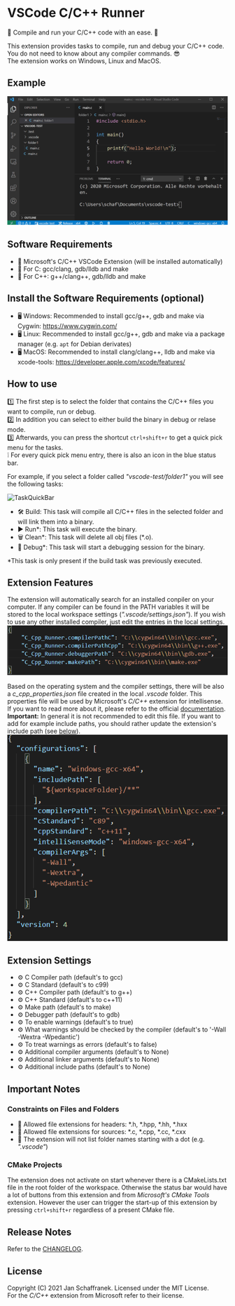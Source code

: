 # VSCode C/C++ Runner

🚀 Compile and run your C/C++ code with an ease. 🚀

This extension provides tasks to compile, run and debug your C/C++ code.  
You do not need to know about any compiler commands. 😎  
The extension works on Windows, Linux and MacOS.

## Example

![ExampleGif](./media/ExecuteTasks.gif?raw=true)

## Software Requirements

- 🔧 Microsoft's C/C++ VSCode Extension (will be installed automatically)
- 🔧 For C: gcc/clang, gdb/lldb and make
- 🔧 For C++: g++/clang++, gdb/lldb and make

## Install the Software Requirements (optional)

- 🖥️ Windows: Recommended to install gcc/g++, gdb and make via Cygwin: <https://www.cygwin.com/>
- 🖥️ Linux: Recommended to install gcc/g++, gdb and make via a package manager (e.g. `apt` for Debian derivates)
- 🖥️ MacOS: Recommended to install clang/clang++, lldb and make via xcode-tools: <https://developer.apple.com/xcode/features/>

## How to use

1️⃣ The first step is to select the folder that contains the C/C++ files you want to compile, run or debug.  
2️⃣ In addition you can select to either build the binary in debug or relase mode.  
3️⃣ Afterwards, you can press the shortcut `ctrl+shift+r` to get a quick pick menu for the tasks.  
❕ For every quick pick menu entry, there is also an icon in the blue status bar.

For example, if you select a folder called *"vscode-test/folder1"* you will see the following tasks:

![TaskQuickBar](.media/TaskQuickPick.png)

- 🛠 Build: This task will compile all C/C++ files in the selected folder and will link them into a binary.
- ▶️ Run*: This task will execute the binary.
- 🗑️ Clean*: This task will delete all obj files (*.o).
- 🐞 Debug*: This task will start a debugging session for the binary.

*This task is only present if the build task was previously executed.

## Extension Features

The extension will automatically search for an installed conpiler on your computer.
If any compiler can be found in the PATH variables it will be stored to the local workspace settings (*".vscode/settings.json"*).
If you wish to use any other installed compiler, just edit the entries in the local settings.  
![FoundCompiler](./media/FoundCompiler.png)  

Based on the operating system and the compiler settings, there will be also a *c_cpp_properties.json* file created in the local *.vscode* folder.
This properties file will be used by Microsoft's *C/C++* extension for intellisense. If you want to read more about it, please refer to the official [documentation](https://code.visualstudio.com/docs/cpp/c-cpp-properties-schema-reference).  
**Important:** In general it is not recommended to edit this file. If you want to add for example include paths, you should rather update the extension's include path (see [below](#extension-settings)).  
![CCppConfig](./media/CCppConfig.png)  

## Extension Settings

- ⚙️ C Compiler path (default's to gcc)
- ⚙️ C Standard (default's to c99)
- ⚙️ C++ Compiler path (default's to g++)
- ⚙️ C++ Standard (default's to c++11)
- ⚙️ Make path (default's to make)
- ⚙️ Debugger path (default's to gdb)
- ⚙️ To enable warnings (default's to true)
- ⚙️ What warnings should be checked by the compiler (default's to '-Wall -Wextra -Wpedantic')
- ⚙️ To treat warnings as errors (default's to false)
- ⚙️ Additional compiler arguments (default's to None)
- ⚙️ Additional linker arguments (default's to None)
- ⚙️ Additional include paths (default's to None)

## Important Notes

### Constraints on Files and Folders

- 📝 Allowed file extensions for headers: \*.h, \*.hpp, \*.hh, \*.hxx
- 📝 Allowed file extensions for sources: \*.c, \*.cpp, \*.cc, \*.cxx
- 📁 The extension will not list folder names starting with a dot (e.g. *".vscode"*)

### CMake Projects

The extension does not activate on start whenever there is a CMakeLists.txt file in the root folder of the workspace.
Otherwise the status bar would have a lot of buttons from this extension and from *Microsoft's CMake Tools* extension.
However the user can trigger the start-up of this extension by pressing `ctrl+shift+r` regardless of a present CMake file.

## Release Notes

Refer to the [CHANGELOG](CHANGELOG.md).

## License

Copyright (C) 2021 Jan Schaffranek. Licensed under the MIT License.  
For the *C/C++* extension from Microsoft refer to their license.
